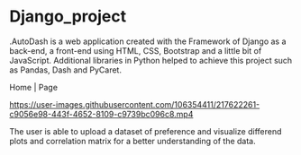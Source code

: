 # Django_project
.AutoDash is a web application created with the Framework of Django as a back-end, a front-end using HTML, CSS, Bootstrap and a little bit of JavaScript. 
Additional libraries in Python helped to achieve this project such as Pandas, Dash and PyCaret. 

Home | Page

https://user-images.githubusercontent.com/106354411/217622261-c9056e98-443f-4652-8109-c9739bc096c8.mp4

The user is able to upload a dataset of preference and visualize differend plots and correlation matrix for a better understanding of the data.

